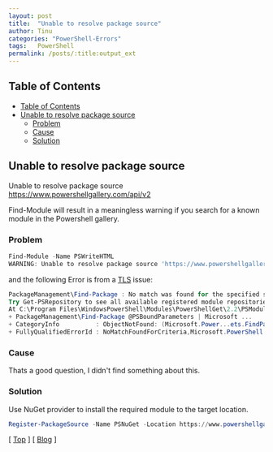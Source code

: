 ```yaml
---
layout: post
title:  "Unable to resolve package source"
author: Tinu
categories: "PowerShell-Errors"
tags:   PowerShell
permalink: /posts/:title:output_ext
---
```


## Table of Contents

- [Table of Contents](#table-of-contents)
- [Unable to resolve package source](#unable-to-resolve-package-source)
  - [Problem](#problem)
  - [Cause](#cause)
  - [Solution](#solution)

## Unable to resolve package source

Unable to resolve package source https://www.powershellgallery.com/api/v2  

Find-Module will result in a meaningless warning if you search for a known module in the Powershell gallery.

### Problem

````powershell
Find-Module -Name PSWriteHTML
WARNING: Unable to resolve package source 'https://www.powershellgallery.com/api/v2'.
````

and the following Error is from a [TLS](./FindModuleError.html) issue:

````powershell
PackageManagement\Find-Package : No match was found for the specified search criteria and module name 'PSWriteHTML'. 
Try Get-PSRepository to see all available registered module repositories.
At C:\Program Files\WindowsPowerShell\Modules\PowerShellGet\2.2\PSModule.psm1:8871 char:9
+ PackageManagement\Find-Package @PSBoundParameters | Microsoft ...
+ CategoryInfo          : ObjectNotFound: (Microsoft.Power...ets.FindPackage:FindPackage) [Find-Package], Exception
+ FullyQualifiedErrorId : NoMatchFoundForCriteria,Microsoft.PowerShell.PackageManagement.Cmdlets.FindPackage
````

### Cause

Thats a good question, I didn't find something about this.

### Solution

Use NuGet provider to install the required module to the target location.

````powershell
Register-PackageSource -Name PSNuGet -Location https://www.powershellgallery.com/api/v2 -ProviderName NuGet
````

[ [Top](#table-of-contents) ] [ [Blog](../categories.html) ]
